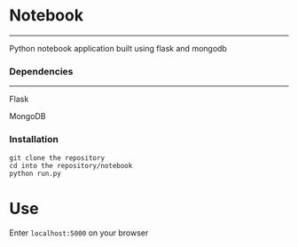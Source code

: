 # Notebook
----

Python notebook application built using flask and mongodb


### Dependencies
----
Flask

MongoDB

### Installation

```
git clone the repository
cd into the repository/notebook
python run.py
```
# Use
Enter `localhost:5000` on your browser